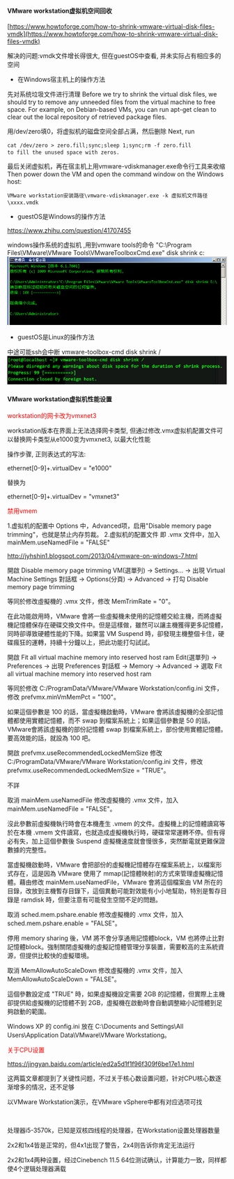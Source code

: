 #### VMware workstation虚拟机空间回收

[https://www.howtoforge.com/how-to-shrink-vmware-virtual-disk-files-vmdk](https://www.howtoforge.com/how-to-shrink-vmware-virtual-disk-files-vmdk)

解决的问题:vmdk文件增长得很大, 但在guestOS中查看, 并未实际占有相应多的空间

* 在Windows宿主机上的操作方法

先对系统垃圾文件进行清理
Before we try to shrink the virtual disk files, we should try to remove any unneeded files from the virtual machine to free space. For example, on Debian-based VMs, you can run
apt-get clean
to clear out the local repository of retrieved package files.

用/dev/zero填0，将虚拟机的磁盘空间全部占满，然后删除
Next, run
```
cat /dev/zero > zero.fill;sync;sleep 1;sync;rm -f zero.fill
to fill the unused space with zeros.
```

最后关闭虚拟机，再在宿主机上用vmware-vdiskmanager.exe命令行工具来收缩
Then power down the VM and open the command window on the Windows host:
```
VMware workstation安装路径\vmware-vdiskmanager.exe -k 虚拟机文件路径\xxxx.vmdk
```

* guestOS是Windows的操作方法

https://www.zhihu.com/question/41707455

windows操作系统的虚拟机 ,用到vmware tools的命令
 "C:\Program Files\VMware\VMware Tools\VMwareToolboxCmd.exe" disk shrink c:\
![](/images/b6be90b3gy1gj56hagyemj20n30770st.jpg)
 
* guestOS是Linux的操作方法

中途可能ssh会中断
vmware-toolbox-cmd disk shrink /
![](/images/b6be90b3gy1gj56he0frrj20ky02pt8y.jpg)

#### VMware workstation虚拟机性能设置

<font color=red>workstation的网卡改为vmxnet3</font>

workstation版本在界面上无法选择网卡类型, 但通过修改.vmx虚拟机配置文件可以替换网卡类型从e1000变为vmxnet3, 以最大化性能

操作步骤, 正则表达式的写法: 

ethernet[0-9]+.virtualDev = "e1000"

替换为

ethernet[0-9]+.virtualDev = "vmxnet3"

<font color=red>禁用vmem</font>

1.虚拟机的配置中 Options 中，Advanced项，启用"Disable memory page trimming"，也就是禁止内存剪裁。
2.虚拟机的配置文件 即 .vmx 文件中，加入 mainMem.useNamedFile = "FALSE"

http://jyhshin1.blogspot.com/2013/04/vmware-on-windows-7.html 

開啟 Disable memory page trimming
VM(選單列) → Settings... → 出現 Virtual Machine Settings 對話框 → Options(分頁) → Advanced → 打勾 Disable memory page trimming

等同於修改虛擬機的 .vmx 文件，修改 MemTrimRate = "0"。

在此功能啟用時，VMware 會將一些虛擬機未使用的記憶體交給主機，而將虛擬機記憶體保存在硬碟交換文件中。但是這樣做，雖然可以讓主機獲得更多記憶體，同時卻導致硬體性能的下降。如果當 VM Suspend 時，卻發現主機整個卡住，硬碟瘋狂的運轉，持續十分鐘以上，把此功能打勾試試。

開啟 Fit all virtual machine memory into reserved host ram
Edit(選單列) → Preferences → 出現 Preferences 對話框 → Memory → Advanced → 選取 Fit all virtual machine memory into reserved host ram

等同於修改 C:/ProgramData/VMware/VMware Workstation/config.ini 文件，修改 prefvmx.minVmMemPct = "100"。

如果這個參數是 100 的話，當虛擬機啟動時，VMware 會將該虛擬機的全部記憶體都使用實體記憶體，而不 swap 到檔案系統上；如果這個參數是 50 的話，VMware會將該虛擬機的部份記憶體 swap 到檔案系統上，部份使用實體記憶體。要高效能的話，就設為 100 吧。

開啟 prefvmx.useRecommendedLockedMemSize
修改 C:/ProgramData/VMware/VMware Workstation/config.ini 文件，修改prefvmx.useRecommendedLockedMemSize = "TRUE"。

不詳

取消 mainMem.useNamedFile
修改虛擬機的 .vmx 文件，加入 mainMem.useNamedFile = "FALSE"。

沒此參數前虛擬機執行時會在本機產生 .vmem 的文件。虛擬機上的記憶體讀寫等於在本機 .vmem 文件讀寫，也就造成虛擬機執行時，硬碟常常運轉不停。但有得必有失，加上這個參數後 Suspend 虛擬機速度就會慢很多，突然斷電就更難保證數據的完整性。

當虛擬機啟動時，VMware 會把部份的虛擬機記憶體存在檔案系統上，以檔案形式存在，這是因為 VMware 使用了 mmap(記憶體映射)的方式來管理虛擬機記憶體。藉由修改 mainMem.useNamedFile，VMware 會將這個檔案由 VM 所在的目錄，改放到主機暫存目錄下，這個異動可能對效能有小小地幫助，特別是暫存目錄是 ramdisk 時，但要注意有可能發生空間不足的問題。

取消 sched.mem.pshare.enable
修改虛擬機的 .vmx 文件，加入 sched.mem.pshare.enable = "FALSE"。

停用 memory sharing 後，VM 將不會分享通用記憶體block，VM 也將停止比對記憶體block。強制關閉虛擬機的虛擬記憶體管理分享裝置，需要較高的主系統資源，但提供比較快的虛擬環境。

取消 MemAllowAutoScaleDown
修改虛擬機的 .vmx 文件，加入 MemAllowAutoScaleDown = "FALSE"。

這個參數設定成 "TRUE" 時，如果虛擬機設定需要 2GB 的記憶體，但實際上主機卻提供給虛擬機的記憶體不到 2GB，虛擬機在啟動時會自動調整縮小記憶體到足夠啟動的範圍。

Windows XP 的 config.ini 放在 C:\Documents and Settings\All Users\Application Data\VMware\VMware Workstationg。

<span style="color:red;">关于CPU设置</span>

https://jingyan.baidu.com/article/ed2a5d1f1f96f309f6be17e1.html

这两篇文章都提到了关键性问题，不过关于核心数设置问题，针对CPU核心数逐渐增多的情况，还不足够

以VMware Workstation演示，在VMware vSphere中都有对应选项可找

<br/>

处理器i5-3570k，已知是双核四线程的处理器，在Workstation设置处理器数量

2x2和1x4皆是正常的，但4x1出现了警告，2x4则告诉你肯定无法运行

2x2和1x4两种设置，经过Cinebench 11.5 64位测试确认，计算能力一致，同样都使4个逻辑处理器满载

